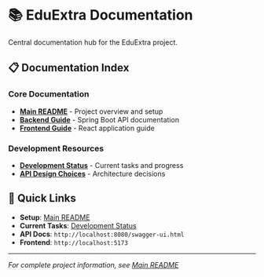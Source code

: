 # 📚 EduExtra Documentation

Central documentation hub for the EduExtra project.

## 📋 Documentation Index

### Core Documentation
- [**Main README**](../README.md) - Project overview and setup
- [**Backend Guide**](../backend/README.md) - Spring Boot API documentation
- [**Frontend Guide**](../frontend/README.md) - React application guide

### Development Resources
- [**Development Status**](./DEVELOPMENT_STATUS.md) - Current tasks and progress
- [**API Design Choices**](./api-design-choices.md) - Architecture decisions

## 🚀 Quick Links

- **Setup**: [Main README](../README.md#quick-start)
- **Current Tasks**: [Development Status](./DEVELOPMENT_STATUS.md#tareas-inmediatas)
- **API Docs**: `http://localhost:8080/swagger-ui.html`
- **Frontend**: `http://localhost:5173`

---

*For complete project information, see [Main README](../README.md)*
